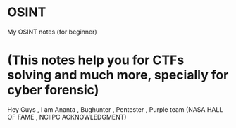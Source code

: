 # OSINT
My OSINT notes (for beginner)
# (This notes help you for CTFs solving and much more, specially for cyber forensic)


Hey Guys , I am Ananta , Bughunter , Pentester , Purple team 
(NASA HALL OF FAME , NCIIPC ACKNOWLEDGMENT)
